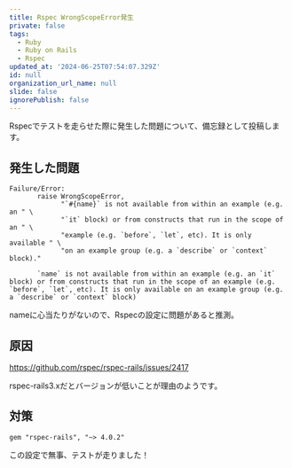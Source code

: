```yaml
---
title: Rspec WrongScopeError発生
private: false
tags:
  - Ruby
  - Ruby on Rails
  - Rspec
updated_at: '2024-06-25T07:54:07.329Z'
id: null
organization_url_name: null
slide: false
ignorePublish: false
---
```


Rspecでテストを走らせた際に発生した問題について、備忘録として投稿します。

## 発生した問題

```
Failure/Error:
       raise WrongScopeError,
             "`#{name}` is not available from within an example (e.g. an " \
             "`it` block) or from constructs that run in the scope of an " \
             "example (e.g. `before`, `let`, etc). It is only available " \
             "on an example group (e.g. a `describe` or `context` block)."

       `name` is not available from within an example (e.g. an `it` block) or from constructs that run in the scope of an example (e.g. `before`, `let`, etc). It is only available on an example group (e.g. a `describe` or `context` block)
```

nameに心当たりがないので、Rspecの設定に問題があると推測。

## 原因

https://github.com/rspec/rspec-rails/issues/2417

rspec-rails3.xだとバージョンが低いことが理由のようです。

## 対策

```Gemfile
gem "rspec-rails", "~> 4.0.2"
```

この設定で無事、テストが走りました！